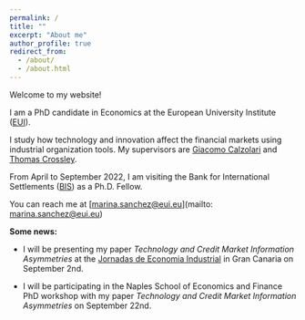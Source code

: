 ```yaml
---
permalink: /
title: ""
excerpt: "About me"
author_profile: true
redirect_from: 
  - /about/
  - /about.html
---
```

Welcome to my website! 

I am a PhD candidate in Economics at the European University Institute ([EUI](https://eui.eu/economics)).

I study how technology and innovation affect the financial markets using industrial organization tools. My supervisors are [Giacomo Calzolari](https://sites.google.com/view/giacomo-calzolari) and [Thomas Crossley](https://sites.google.com/site/tfcrossley/). 

From April to September 2022, I am visiting the Bank for International Settlements ([BIS](https://bis.org)) as a Ph.D. Fellow.

You can reach me at [marina.sanchez@eui.eu](mailto: marina.sanchez@eui.eu)



**Some news:**

* I will be presenting my paper _Technology and Credit Market Information Asymmetries_ at the [Jornadas de Economia Industrial](http://asesec.org/jornadas_economia_industrial/) in Gran Canaria on September 2nd.

* I will be participating in the Naples School of Economics and Finance PhD workshop with my paper _Technology and Credit Market Information Asymmetries_ on September 22nd. 